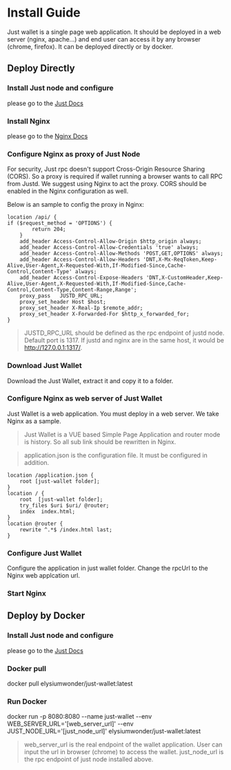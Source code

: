 # Install Guide

Just wallet is a single page web application. It should be deployed in a web server (nginx, apache...) and end user can access it by any browser (chrome, firefox). It can be deployed directly or by docker.



## Deploy Directly

### Install Just node and configure

please go to the [Just Docs](https://github.com/Elysium-Wonderland/Justice-Universe/blob/master/docs/supernode.md)

### Install Nginx

please go to the [Nginx Docs](https://www.nginx.com/resources/wiki/start/topics/tutorials/install/)

### Configure Nginx as proxy of Just Node

For security, Just rpc doesn't support Cross-Origin Resource Sharing (CORS). So a proxy is required if wallet running a browser wants to call RPC from Justd. We suggest using Nginx to act the proxy. CORS should be enabled in the Nginx configuration as well.

Below is an sample to config the proxy in Nginx:

``` nginx
location /api/ {
if ($request_method = 'OPTIONS') {
        return 204;
    }
    add_header Access-Control-Allow-Origin $http_origin always;
    add_header Access-Control-Allow-Credentials 'true' always;
    add_header Access-Control-Allow-Methods 'POST,GET,OPTIONS' always;
    add_header Access-Control-Allow-Headers 'DNT,X-Mx-ReqToken,Keep-Alive,User-Agent,X-Requested-With,If-Modified-Since,Cache-Control,Content-Type' always;
    add_header Access-Control-Expose-Headers 'DNT,X-CustomHeader,Keep-Alive,User-Agent,X-Requested-With,If-Modified-Since,Cache-Control,Content-Type,Content-Range,Range';
    proxy_pass   JUSTD_RPC_URL;
    proxy_set_header Host $host;
    proxy_set_header X-Real-Ip $remote_addr;
    proxy_set_header X-Forwarded-For $http_x_forwarded_for;
}
```

> JUSTD_RPC_URL should be defined as the rpc endpoint of justd node. Default port is 1317. If justd and nginx are in the same host, it would be http://127.0.0.1:1317/.

### Download Just Wallet

Download the Just Wallet, extract it and copy it to a folder.

### Configure Nginx as web server of Just Wallet

Just Wallet is a web application. You must deploy in a web server. We take Nginx as a sample.

> Just Wallet is a VUE based Simple Page Application and router mode is history. So all sub link should be rewritten in Nginx.

> application.json is the configuration file. It must be configured in addition.

``` Nginx
location /application.json {
    root [just-wallet folder];
}
location / {
    root  [just-wallet folder];
    try_files $uri $uri/ @router;
    index  index.html;
}
location @router {
    rewrite ^.*$ /index.html last;
}
```

### Configure Just Wallet

Configure the application in just wallet folder. Change the rpcUrl to the Nginx web applcation url.

### Start Nginx



## Deploy by Docker

### Install Just node and configure

please go to the [Just Docs](https://github.com/Elysium-Wonderland/Justice-Universe/blob/master/docs/supernode.md)

### Docker pull

docker pull elysiumwonder/just-wallet:latest

### Run Docker

docker run -p 8080:8080 --name just-wallet --env WEB_SERVER_URL='[web_server_url]' --env JUST_NODE_URL='[just_node_url]' elysiumwonder/just-wallet:latest
> web_server_url is the real endpoint of the wallet application. User can input the url in browser (chrome) to access the wallet.
> just_node_url is the rpc endpoint of just node installed above.
